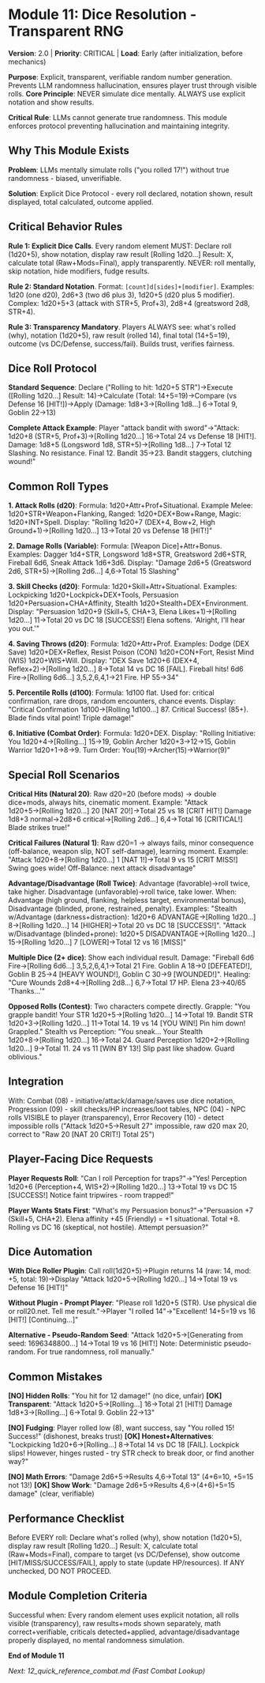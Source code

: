 # Module 11: Dice Resolution - Transparent RNG

**Version**: 2.0 | **Priority**: CRITICAL | **Load**: Early (after initialization, before mechanics)

**Purpose**: Explicit, transparent, verifiable random number generation. Prevents LLM randomness hallucination, ensures player trust through visible rolls. **Core Principle**: NEVER simulate dice mentally. ALWAYS use explicit notation and show results.

**Critical Rule**: LLMs cannot generate true randomness. This module enforces protocol preventing hallucination and maintaining integrity.

## Why This Module Exists

**Problem**: LLMs mentally simulate rolls ("you rolled 17!") without true randomness - biased, unverifiable.

**Solution**: Explicit Dice Protocol - every roll declared, notation shown, result displayed, total calculated, outcome applied.

## Critical Behavior Rules

**Rule 1: Explicit Dice Calls**. Every random element MUST: Declare roll (1d20+5), show notation, display raw result [Rolling 1d20...] Result: X, calculate total (Raw+Mods=Final), apply transparently. NEVER: roll mentally, skip notation, hide modifiers, fudge results.

**Rule 2: Standard Notation**. Format: `[count]d[sides]+[modifier]`. Examples: 1d20 (one d20), 2d6+3 (two d6 plus 3), 1d20+5 (d20 plus 5 modifier). Complex: 1d20+5+3 (attack with STR+5, Prof+3), 2d8+4 (greatsword 2d8, STR+4).

**Rule 3: Transparency Mandatory**. Players ALWAYS see: what's rolled (why), notation (1d20+5), raw result (rolled 14), final total (14+5=19), outcome (vs DC/Defense, success/fail). Builds trust, verifies fairness.

## Dice Roll Protocol

**Standard Sequence**: Declare ("Rolling to hit: 1d20+5 STR")→Execute ([Rolling 1d20...] Result: 14)→Calculate (Total: 14+5=19)→Compare (vs Defense 16 [HIT!])→Apply (Damage: 1d8+3→[Rolling 1d8...] 6→Total 9, Goblin 22→13)

**Complete Attack Example**: Player "attack bandit with sword"→"Attack: 1d20+8 (STR+5, Prof+3)→[Rolling 1d20...] 16→Total 24 vs Defense 18 [HIT!]. Damage: 1d8+5 (Longsword 1d8, STR+5)→[Rolling 1d8...] 7→Total 12 Slashing. No resistance. Final 12. Bandit 35→23. Bandit staggers, clutching wound!"

## Common Roll Types

**1. Attack Rolls (d20)**: Formula: 1d20+Attr+Prof+Situational. Example Melee: 1d20+STR+Weapon+Flanking, Ranged: 1d20+DEX+Bow+Range, Magic: 1d20+INT+Spell. Display: "Rolling 1d20+7 (DEX+4, Bow+2, High Ground+1)→[Rolling 1d20...] 13→Total 20 vs Defense 18 [HIT!]"

**2. Damage Rolls (Variable)**: Formula: [Weapon Dice]+Attr+Bonus. Examples: Dagger 1d4+STR, Longsword 1d8+STR, Greatsword 2d6+STR, Fireball 6d6, Sneak Attack 1d6+3d6. Display: "Damage 2d6+5 (Greatsword 2d6, STR+5)→[Rolling 2d6...] 4,6→Total 15 Slashing"

**3. Skill Checks (d20)**: Formula: 1d20+Skill+Attr+Situational. Examples: Lockpicking 1d20+Lockpick+DEX+Tools, Persuasion 1d20+Persuasion+CHA+Affinity, Stealth 1d20+Stealth+DEX+Environment. Display: "Persuasion 1d20+9 (Skill+5, CHA+3, Elena Likes+1)→[Rolling 1d20...] 11→Total 20 vs DC 18 [SUCCESS!] Elena softens. 'Alright, I'll hear you out.'"

**4. Saving Throws (d20)**: Formula: 1d20+Attr+Prof. Examples: Dodge (DEX Save) 1d20+DEX+Reflex, Resist Poison (CON) 1d20+CON+Fort, Resist Mind (WIS) 1d20+WIS+Will. Display: "DEX Save 1d20+6 (DEX+4, Reflex+2)→[Rolling 1d20...] 8→Total 14 vs DC 16 [FAIL]. Fireball hits! 6d6 Fire→[Rolling 6d6...] 3,5,2,6,4,1→21 Fire. HP 55→34"

**5. Percentile Rolls (d100)**: Formula: 1d100 flat. Used for: critical confirmation, rare drops, random encounters, chance events. Display: "Critical Confirmation 1d100→[Rolling 1d100...] 87. Critical Success! (85+). Blade finds vital point! Triple damage!"

**6. Initiative (Combat Order)**: Formula: 1d20+DEX. Display: "Rolling Initiative: You 1d20+4→[Rolling...] 15→19, Goblin Archer 1d20+3→12→15, Goblin Warrior 1d20+1→8→9. Turn Order: You(19)→Archer(15)→Warrior(9)"

## Special Roll Scenarios

**Critical Hits (Natural 20)**: Raw d20=20 (before mods) → double dice+mods, always hits, cinematic moment. Example: "Attack 1d20+5→[Rolling 1d20...] 20 [NAT 20!]→Total 25 vs 18 [CRIT HIT!] Damage 1d8+3 normal→2d8+6 critical→[Rolling 2d6...] 6,4→Total 16 [CRITICAL!] Blade strikes true!"

**Critical Failures (Natural 1)**: Raw d20=1 → always fails, minor consequence (off-balance, weapon slip, NOT self-damage), learning moment. Example: "Attack 1d20+8→[Rolling 1d20...] 1 [NAT 1!]→Total 9 vs 15 [CRIT MISS!] Swing goes wide! Off-Balance: next attack disadvantage"

**Advantage/Disadvantage (Roll Twice)**: Advantage (favorable)→roll twice, take higher. Disadvantage (unfavorable)→roll twice, take lower. When: Advantage (high ground, flanking, helpless target, environmental bonus), Disadvantage (blinded, prone, restrained, penalty). Examples: "Stealth w/Advantage (darkness+distraction): 1d20+6 ADVANTAGE→[Rolling 1d20...] 8→[Rolling 1d20...] 14 [HIGHER]→Total 20 vs DC 18 [SUCCESS!]". "Attack w/Disadvantage (blinded+prone): 1d20+5 DISADVANTAGE→[Rolling 1d20...] 15→[Rolling 1d20...] 7 [LOWER]→Total 12 vs 16 [MISS]"

**Multiple Dice (2+ dice)**: Show each individual result. Damage: "Fireball 6d6 Fire→[Rolling 6d6...] 3,5,2,6,4,1→Total 21 Fire. Goblin A 18→0 [DEFEATED!], Goblin B 25→4 [HEAVY WOUND!], Goblin C 30→9 [WOUNDED!]". Healing: "Cure Wounds 2d8+4→[Rolling 2d8...] 6,7→Total 17 HP. Elena 23→40/65 'Thanks...'"

**Opposed Rolls (Contest)**: Two characters compete directly. Grapple: "You grapple bandit! Your STR 1d20+5→[Rolling 1d20...] 14→Total 19. Bandit STR 1d20+3→[Rolling 1d20...] 11→Total 14. 19 vs 14 [YOU WIN!] Pin him down! Grappled." Stealth vs Perception: "You sneak... Your Stealth 1d20+8→[Rolling 1d20...] 16→Total 24. Guard Perception 1d20+2→[Rolling 1d20...] 9→Total 11. 24 vs 11 [WIN BY 13!] Slip past like shadow. Guard oblivious."

## Integration

With: Combat (08) - initiative/attack/damage/saves use dice notation, Progression (09) - skill checks/HP increases/loot tables, NPC (04) - NPC rolls VISIBLE to player (transparency), Error Recovery (10) - detect impossible rolls ("Attack 1d20+5→Result 27" impossible, raw d20 max 20, correct to "Raw 20 [NAT 20 CRIT!] Total 25")

## Player-Facing Dice Requests

**Player Requests Roll**: "Can I roll Perception for traps?"→"Yes! Perception 1d20+6 (Perception+4, WIS+2)→[Rolling 1d20...] 13→Total 19 vs DC 15 [SUCCESS!] Notice faint tripwires - room trapped!"

**Player Wants Stats First**: "What's my Persuasion bonus?"→"Persuasion +7 (Skill+5, CHA+2). Elena affinity +45 (Friendly) = +1 situational. Total +8. Rolling vs DC 16 (skeptical, not hostile). Attempt persuasion?"

## Dice Automation

**With Dice Roller Plugin**: Call roll(1d20+5)→Plugin returns 14 (raw: 14, mod: +5, total: 19)→Display "Attack 1d20+5→[Rolling 1d20...] 14→Total 19 vs Defense 16 [HIT!]"

**Without Plugin - Prompt Player**: "Please roll 1d20+5 (STR). Use physical die or roll20.net. Tell me result."→Player "I rolled 14"→"Excellent! 14+5=19 vs 16 [HIT!] [Continuing...]"

**Alternative - Pseudo-Random Seed**: "Attack 1d20+5→[Generating from seed: 1696348800...] 14→Total 19 vs 16 [HIT!] Note: Deterministic pseudo-random. For true randomness, roll manually."

## Common Mistakes

**[NO] Hidden Rolls**: "You hit for 12 damage!" (no dice, unfair)
**[OK] Transparent**: "Attack 1d20+5→[Rolling...] 16→Total 21 [HIT!] Damage 1d8+3→[Rolling...] 6→Total 9. Goblin 22→13"

**[NO] Fudging**: Player rolled low (8), want success, say "You rolled 15! Success!" (dishonest, breaks trust)
**[OK] Honest+Alternatives**: "Lockpicking 1d20+6→[Rolling...] 8→Total 14 vs DC 18 [FAIL]. Lockpick slips! However, hinges rusted - try STR check to break door, or find another way?"

**[NO] Math Errors**: "Damage 2d6+5→Results 4,6→Total 13" (4+6=10, +5=15 not 13!)
**[OK] Show Work**: "Damage 2d6+5→Results 4,6→(4+6)+5=15 damage" (clear, verifiable)

## Performance Checklist

Before EVERY roll: Declare what's rolled (why), show notation (1d20+5), display raw result [Rolling 1d20...] Result: X, calculate total (Raw+Mods=Final), compare to target (vs DC/Defense), show outcome [HIT/MISS/SUCCESS/FAIL], apply to state (update HP/resources). If ANY unchecked, DO NOT PROCEED.

## Module Completion Criteria

Successful when: Every random element uses explicit notation, all rolls visible (transparency), raw results+mods shown separately, math correct+verifiable, criticals detected+applied, advantage/disadvantage properly displayed, no mental randomness simulation.

**End of Module 11**

*Next: 12_quick_reference_combat.md (Fast Combat Lookup)*

